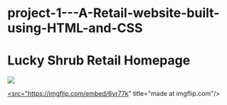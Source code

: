 # project-1---A-Retail-website-built-using-HTML-and-CSS

# Lucky Shrub Retail Homepage

<img src="lucky-shrub.gif">

<a href="https://imgflip.com/gif/6yr77k"><src="https://imgflip.com/embed/6yr77k" title="made at imgflip.com"/></a>
